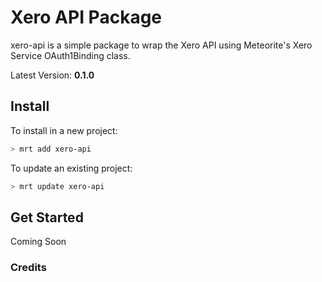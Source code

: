Xero API Package
================

xero-api is a simple package to wrap the Xero API using Meteorite's Xero Service OAuth1Binding class. 

Latest Version: **0.1.0**

## Install

To install in a new project:
```bash
> mrt add xero-api
```

To update an existing project:
```bash
> mrt update xero-api
```

## Get Started

Coming Soon



### Credits

